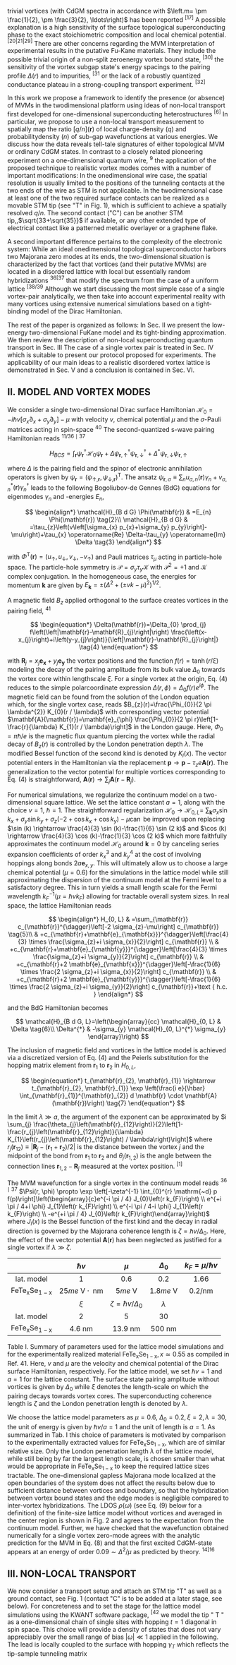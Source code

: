 trivial vortices (with CdGM spectra in accordance with $\left.m= \pm \frac{1}{2}, \pm \frac{3}{2}, \ldots\right)$ has been reported ${ }^{[17]}$ A possible explanation is a high sensitivity of the surface topological superconducting phase to the exact stoichiometric composition and local chemical potential. ${ }^{[20|21| 29]}$ There are other concerns regarding the MVM interpretation of experimental results in the putative Fu-Kane materials. They include the possible trivial origin of a non-split zeroenergy vortex bound state, ${ }^{[30]}$ the sensitivity of the vortex subgap state's energy spacings to the pairing profile $\Delta(r)$ and to impurities, ${ }^{[31}$ or the lack of a robustly quantized conductance plateau in a strong-coupling transport experiment. ${ }^{[32]}$

In this work we propose a framework to identify the presence (or absence) of MVMs in the twodimensional platform using ideas of non-local transport first developed for one-dimensional superconducting heterostructures ${ }^{[6]}$ In particular, we propose to use a non-local transport measurement to spatially map the ratio $[q / n](\mathbf{r})$ of local charge-density $(q)$ and probabilitydensity $(n)$ of sub-gap wavefunctions at various energies. We discuss how the data reveals tell-tale signatures of either topological MVM or ordinary CdGM states. In contrast to a closely related pioneering experiment on a one-dimensional quantum wire, ${ }^{9}$ the application of the proposed technique to realistic vortex modes comes with a number of important modifications: In the onedimensional wire case, the spatial resolution is usually limited to the positions of the tunneling contacts at the two ends of the wire as STM is not applicable. In the twodimensional case at least one of the two required surface contacts can be realized as a movable STM tip (see "T" in Fig. 1), which is sufficient to achieve a spatially resolved $q / n$. The second contact ("C") can be another STM tip,,$\sqrt{33+\sqrt{35}}$ if available, or any other extended type of electrical contact like a patterned metallic overlayer or a graphene flake.

A second important difference pertains to the complexity of the electronic system: While an ideal onedimensional topological superconductor harbors two Majorana zero modes at its ends, the two-dimensional situation is characterized by the fact that vortices (and their putative MVMs) are located in a disordered lattice with local but essentially random hybridizations ${ }^{36[37}$ that modify the spectrum from the case of a uniform lattice ${ }^{[38 / 39}$ Although we start discussing the most simple case of a single vortex-pair analytically, we then take into account experimental reality with many vortices using extensive numerical simulations based on a tight-binding model of the Dirac Hamiltonian.

The rest of the paper is organized as follows: In Sec. II we present the low-energy two-dimensional FuKane model and its tight-binding approximation. We then review the description of non-local superconducting quantum transport in Sec. III The case of a single vortex pair is treated in Sec. IV which is suitable to present our protocol proposed for experiments. The applicability of our main ideas to a realistic disordered vortex lattice is
demonstrated in Sec. V and a conclusion is contained in Sec. VI.

## II. MODEL AND VORTEX MODES

We consider a single two-dimensional Dirac surface Hamiltonian $\mathcal{H}_{0}=-i \hbar v\left[\sigma_{x} \partial_{x}+\sigma_{y} \partial_{y}\right]-\mu$ with velocity $v$, chemical potential $\mu$ and the $\sigma$-Pauli matrices acting in spin-space ${ }^{40}$ The second-quantized s-wave pairing Hamiltonian reads ${ }^{11 / 36 \mid 37}$

$$
\begin{equation*}
H_{B C S}=\int_{\mathbf{r}} \psi_{\mathbf{r}}^{\dagger} \mathcal{H}_{0} \psi_{\mathbf{r}}+\Delta \psi_{\mathbf{r}, \uparrow}^{\dagger} \psi_{\mathbf{r}, \downarrow}^{\dagger}+\Delta^{*} \psi_{\mathbf{r}, \downarrow} \psi_{\mathbf{r}, \uparrow} \tag{1}
\end{equation*}
$$

where $\Delta$ is the pairing field and the spinor of electronic annihilation operators is given by $\psi_{\mathbf{r}}=\left(\psi_{\uparrow, \mathbf{r}}, \psi_{\downarrow, \mathbf{r}}\right)^{\mathrm{T}}$. The ansatz $\psi_{\mathbf{r}, \sigma} \equiv \sum_{n} u_{\sigma, n}(\mathbf{r}) \gamma_{n}+v_{\sigma, n}^{*}(\mathbf{r}) \gamma_{n}^{\dagger}$ leads to the following Bogoliubov-de Gennes (BdG) equations for eigenmodes $\gamma_{n}$ and -energies $E_{n}$,

$$
\begin{align*}
\mathcal{H}_{B d G} \Phi(\mathbf{r}) & =E_{n} \Phi(\mathbf{r})  \tag{2}\\
\mathcal{H}_{B d G} & =\tau_{z}\left(v\left[\sigma_{x} p_{x}+\sigma_{y} p_{y}\right]-\mu\right)+\tau_{x} \operatorname{Re} \Delta-\tau_{y} \operatorname{Im} \Delta \tag{3}
\end{align*}
$$

with $\Phi^{\mathrm{T}}(\mathbf{r})=\left(u_{\uparrow}, u_{\downarrow}, v_{\downarrow},-v_{\uparrow}\right)$ and Pauli matrices $\tau_{\mu}$ acting in particle-hole space. The particle-hole symmetry is $\mathcal{P}=\sigma_{y} \tau_{y} \mathcal{K}$ with $\mathcal{P}^{2}=+1$ and $\mathcal{K}$ complex conjugation. In the homogeneous case, the energies for momentum $\mathbf{k}$ are given by $E_{\mathbf{k}}= \pm\left(\Delta^{2}+( \pm v k-\mu)^{2}\right)^{1 / 2}$.

A magnetic field $B_{z}$ applied orthogonal to the surface creates vortices in the pairing field, ${ }^{41}$

$$
\begin{equation*}
\Delta(\mathbf{r})=\Delta_{0} \prod_{j} f\left(\left|\mathbf{r}-\mathbf{R}_{j}\right|\right) \frac{\left(x-x_{j}\right)+i\left(y-y_{j}\right)}{\left|\mathbf{r}-\mathbf{R}_{j}\right|} \tag{4}
\end{equation*}
$$

with $\mathbf{R}_{j}=x_{j} \mathbf{e}_{\mathbf{x}}+y_{j} \mathbf{e}_{\mathbf{y}}$ the vortex positions and the function $f(r)=\tanh (r / \xi)$ modeling the decay of the pairing amplitude from its bulk value $\Delta_{0}$ towards the vortex core within lengthscale $\xi$. For a single vortex at the origin, Eq. (4) reduces to the simple polarcoordinate expression $\Delta(r, \phi)=\Delta_{0} f(r) e^{i \phi}$. The magnetic field can be found from the solution of the London equation which, for the single vortex case, reads $B_{z}(r)=\frac{\Phi_{0}}{2 \pi \lambda^{2}} K_{0}(r / \lambda)$ with corresponding vector potential $\mathbf{A}(\mathbf{r})=\mathbf{e}_{\phi} \frac{\Phi_{0}}{2 \pi r}\left[1-\frac{r}{\lambda} K_{1}(r / \lambda)\right]$ in the London gauge. Here, $\Phi_{0}=\pi \hbar / e$ is the magnetic flux quantum piercing the vortex while the radial decay of $B_{z}(r)$ is controlled by the London penetration depth $\lambda$. The modified Bessel function of the second kind is denoted by $K_{l}(x)$. The vector potential enters in the Hamiltonian via the replacement $\mathbf{p} \rightarrow \mathbf{p}-\tau_{z} e \mathbf{A}(\mathbf{r})$. The generalization to the vector potential for multiple vortices corresponding to Eq. (4) is straightforward, $\mathbf{A}(\mathbf{r}) \rightarrow \sum_{j} \mathbf{A}\left(\mathbf{r}-\mathbf{R}_{j}\right)$.

For numerical simulations, we regularize the continuum model on a two-dimensional square lattice. We set the lattice constant $a=1$, along with the choice $v=1$, $\hbar=1$. The straightforward regularization $\mathcal{H}_{0} \rightarrow \mathcal{H}_{0, L}=$ $\sum_{\mathbf{k}} \sigma_{x} \sin k_{x}+\sigma_{y} \sin k_{y}+\sigma_{z}\left(-2+\cos k_{x}+\cos k_{y}\right)-\mu \operatorname{can}$
be improved upon replacing $\sin (k) \rightarrow \frac{4}{3} \sin (k)-\frac{1}{6} \sin (2 k)$ and $\cos (k) \rightarrow \frac{4}{3} \cos (k)-\frac{1}{3} \cos (2 k)$ which more faithfully approximates the continuum model $\mathcal{H}_{0}$ around $\mathbf{k}=0$ by canceling series expansion coefficients of order $k_{x}^{3}$ and $k_{y}^{4}$ at the cost of involving hoppings along bonds $2 a \mathbf{e}_{x, y}$. This will ultimately allow us to choose a large chemical potential $(\mu=0.6)$ for the simulations in the lattice model while still approximating the dispersion of the continuum model at the Fermi level to a satisfactory degree. This in turn yields a small length scale for the Fermi wavelength $k_{F}^{-1}\left(\mu=\hbar v k_{F}\right)$ allowing for tractable overall system sizes. In real space, the lattice Hamiltonian reads

$$
\begin{align*}
H_{0, L} & =\sum_{\mathbf{r}} c_{\mathbf{r}}^{\dagger}\left[-2 \sigma_{z}-\mu\right] c_{\mathbf{r}}  \tag{5}\\
& +c_{\mathbf{r}+\mathbf{e}_{\mathbf{x}}}^{\dagger}\left[\frac{4}{3} \times \frac{\sigma_{z}+i \sigma_{x}}{2}\right] c_{\mathbf{r}} \\
& +c_{\mathbf{r}+\mathbf{e}_{\mathbf{y}}}^{\dagger}\left[\frac{4}{3} \times \frac{\sigma_{z}+i \sigma_{y}}{2}\right] c_{\mathbf{r}} \\
& +c_{\mathbf{r}+2 \mathbf{e}_{\mathbf{x}}}^{\dagger}\left[-\frac{1}{6} \times \frac{2 \sigma_{z}+i \sigma_{x}}{2}\right] c_{\mathbf{r}} \\
& +c_{\mathbf{r}+2 \mathbf{e}_{\mathbf{y}}}^{\dagger}\left[-\frac{1}{6} \times \frac{2 \sigma_{z}+i \sigma_{y}}{2}\right] c_{\mathbf{r}}+\text { h.c. }
\end{align*}
$$

and the BdG Hamiltonian becomes

$$
\mathcal{H}_{B d G, L}=\left(\begin{array}{cc}
\mathcal{H}_{0, L} & \Delta  \tag{6}\\
\Delta^{*} & -\sigma_{y} \mathcal{H}_{0, L}^{*} \sigma_{y}
\end{array}\right)
$$

The inclusion of magnetic field and vortices in the lattice model is achieved via a discretized version of Eq. (4) and the Peierls substitution for the hopping matrix element from $\mathbf{r}_{1}$ to $\mathbf{r}_{2}$ in $H_{0, L}$,

$$
\begin{equation*}
t_{\mathbf{r}_{2}, \mathbf{r}_{1}} \rightarrow t_{\mathbf{r}_{2}, \mathbf{r}_{1}} \exp \left(\frac{i e}{\hbar} \int_{\mathbf{r}_{1}}^{\mathbf{r}_{2}} d \mathbf{r} \cdot \mathbf{A}(\mathbf{r})\right) \tag{7}
\end{equation*}
$$

In the limit $\lambda \gg a$, the argument of the exponent can be approximated by $i \sum_{j} \frac{\theta_{j}\left(\mathbf{r}_{12}\right)}{2}\left[1-\frac{r_{j}\left(\mathbf{r}_{12}\right)}{\lambda} K_{1}\left(r_{j}\left(\mathbf{r}_{12}\right) / \lambda\right)\right]$ where $r_{j}\left(\mathbf{r}_{12}\right) \equiv\left|\mathbf{R}_{j}-\left(\mathbf{r}_{1}+\mathbf{r}_{2}\right) / 2\right|$ is the distance between the vortex $j$ and the midpoint of the bond from $\mathbf{r}_{1}$ to $\mathbf{r}_{2}$ and $\theta_{j}\left(\mathbf{r}_{1,2}\right)$ is the angle between the connection lines $\mathbf{r}_{1,2}-\mathbf{R}_{j}$ measured at the vortex position. ${ }^{[1]}$

The MVM wavefunction for a single vortex in the continuum model reads ${ }^{36 \mid 37}$
$\Psi(r, \phi) \propto \exp \left[-\zeta^{-1} \int_{0}^{r} \mathrm{~d} p f(p)\right]\left(\begin{array}{c}e^{-i \pi / 4} J_{0}\left(r k_{F}\right) \\ e^{+i \pi / 4+i \phi} J_{1}\left(r k_{F}\right) \\ e^{-i \pi / 4-i \phi} J_{1}\left(r k_{F}\right) \\ -e^{+i \pi / 4} J_{0}\left(r k_{F}\right)\end{array}\right)$
where $J_{l}(x)$ is the Bessel function of the first kind and the decay in radial direction is governed by the Majorana coherence length is $\zeta=\hbar v / \Delta_{0}$. Here, the effect of the vector potential $\mathbf{A}(\mathbf{r})$ has been neglected as justified for a single vortex if $\lambda \gg \zeta$.

|  | $\hbar v$ | $\mu$ | $\Delta_{0}$ | $k_{F}=\mu / \hbar v$ |
| :---: | :---: | :---: | :---: | :---: |
| lat. model | 1 | 0.6 | 0.2 | 1.66 |
| $\mathrm{FeTe}_{\mathrm{x}} \mathrm{Se}_{1-\mathrm{x}}$ | $25 m e \mathrm{~V} \cdot \mathrm{~nm}$ | $5 m e \mathrm{~V}$ | $1.8 m e \mathrm{~V}$ | $0.2 / \mathrm{nm}$ |
|  | $\xi$ | $\zeta=\hbar v / \Delta_{0}$ | $\lambda$ |  |
| lat. model | 2 | 5 | 30 |  |
| $\mathrm{FeTe}_{\mathrm{x}} \mathrm{Se}_{1-\mathrm{x}}$ | 4.6 nm | 13.9 nm | 500 nm |  |

Table I. Summary of parameters used for the lattice model simulations and for the experimentally realized material $\mathrm{FeTe}_{\mathrm{x}} \mathrm{Se}_{1-\mathrm{x}}, x \simeq 0.55$ as compiled in Ref. 41. Here, $v$ and $\mu$ are the velocity and chemical potential of the Dirac surface Hamiltonian, respectively. For the lattice model, we set $\hbar v=1$ and $a=1$ for the lattice constant. The surface state pairing amplitude without vortices is given by $\Delta_{0}$ while $\xi$ denotes the length-scale on which the pairing decays towards vortex cores. The superconducting coherence length is $\zeta$ and the London penetration length is denoted by $\lambda$.

We choose the lattice model parameters as $\mu=0.6$, $\Delta_{0}=0.2, \xi=2, \lambda=30$, the unit of energy is given by $\hbar v / a=1$ and the unit of length is $a=1$. As summarized in Tab. I this choice of parameters is motivated by comparison to the experimentally extracted values for $\mathrm{FeTe}_{\mathrm{x}} \mathrm{Se}_{1-\mathrm{x}}$, which are of similar relative size. Only the London penetration length $\lambda$ of the lattice model, while still being by far the largest length scale, is chosen smaller than what would be appropriate in $\mathrm{FeTe}_{\mathrm{x}} \mathrm{Se}_{1-\mathrm{x}}$ to keep the required lattice sizes tractable. The one-dimensional gapless Majorana mode localized at the open boundaries of the system does not affect the results below due to sufficient distance between vortices and boundary, so that the hybridization between vortex bound states and the edge modes is negligible compared to inter-vortex hybridizations. The LDOS $\rho(\omega)$ (see Eq. (9) below for a definition) of the finite-size lattice model without vortices and averaged in the center region is shown in Fig. 2 and agrees to the expectation from the continuum model. Further, we have checked that the wavefunction obtained numerically for a single vortex zero-mode agrees with the analytic prediction for the MVM in Eq. (8) and that the first excited CdGM-state appears at an energy of order $0.09 \sim \Delta^{2} / \mu$ as predicted by theory. ${ }^{14] 16}$

## III. NON-LOCAL TRANSPORT

We now consider a transport setup and attach an STM tip "T" as well as a ground contact, see Fig. 1 (contact "C" is to be added at a later stage, see below). For concreteness and to set the stage for the lattice model simulations using the KWANT software package, ${ }^{[42}$ we model the tip " T " as a one-dimensional chain of single sites with hopping $t=1$ diagonal in spin space. This choice will provide a density of states that does not vary appreciably over the small range of bias $|\omega| \ll 1$ applied in the following. The lead is locally coupled to the surface with hopping $\gamma_{T}$ which reflects the tip-sample tunneling matrix

